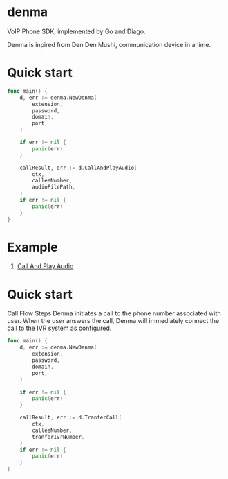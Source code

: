 # denma

VoIP Phone SDK, implemented by Go and Diago.

Denma is inpired from Den Den Mushi, communication device in anime.

# Quick start

```go
func main() {
	d, err := denma.NewDenma(
		extension,
		password,
		domain,
		port,
	)

	if err != nil {
		panic(err)
	}

	callResult, err := d.CallAndPlayAudio(
		ctx,
		calleeNumber,
		audioFilePath,
	)
	if err != nil {
		panic(err)
	}
}
```

# Example

1. [Call And Play Audio](example/call_play_audio/README.md)

# Quick start

Call Flow Steps
Denma initiates a call to the phone number associated with user.
When the user answers the call, Denma will immediately connect the call to the IVR system as configured.

```go
func main() {
	d, err := denma.NewDenma(
		extension,
		password,
		domain,
		port,
	)

	if err != nil {
		panic(err)
	}

	callResult, err := d.TranferCall(
		ctx,
		calleeNumber,
		tranferIvrNumber,
	)
	if err != nil {
		panic(err)
	}
}
```
